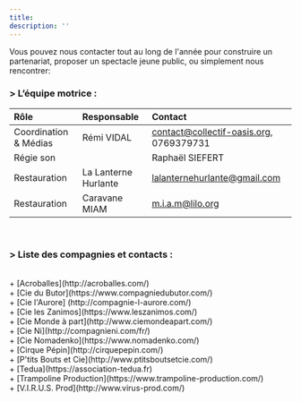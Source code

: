 ```yaml
---
title: 
description: ''
---
```

Vous pouvez nous contacter tout au long de l'année pour construire un partenariat, proposer un spectacle jeune public, ou simplement nous rencontrer:

### > L’équipe motrice :
| Rôle | Responsable | Contact |
|  :-------------  | :------------- |  :-------------  |
| Coordination & Médias |  Rémi VIDAL  | contact@collectif-oasis.org, 0769379731 |
| Régie son | | Raphaël SIEFERT | siefert.raphael@gmail.com |
| Restauration |  La Lanterne Hurlante | lalanternehurlante@gmail.com |
| Restauration |  Caravane MIAM | m.i.a.m@lilo.org |

<br>

### > Liste des compagnies et contacts :
<br>
+ [Acroballes](http://acroballes.com/)<br>
+ [Cie du Butor](https://www.compagniedubutor.com/)<br>
+ [Cie l'Aurore] (http://compagnie-l-aurore.com/)<br>
+ [Cie les Zanimos](https://www.leszanimos.com/)<br>
+ [Cie Monde à part](http://www.ciemondeapart.com/)<br>
+ [Cie Ni](http://compagnieni.com/fr/)<br>
+ [Cie Nomadenko](https://www.nomadenko.com/)<br>
+ [Cirque Pépin](http://cirquepepin.com/)<br>
+ [P'tits Bouts et Cie](http://www.ptitsboutsetcie.com/)<br>
+ [Tedua](https://association-tedua.fr)<br>
+ [Trampoline Production](https://www.trampoline-production.com/)<br>
+ [V.I.R.U.S. Prod](http://www.virus-prod.com/)<br>